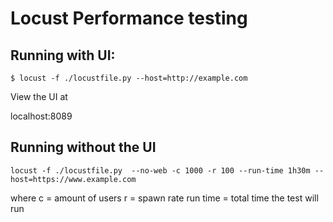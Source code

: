 # Locust Performance testing

## Running with UI:

` $ locust -f ./locustfile.py --host=http://example.com `

View the UI at 

localhost:8089




## Running without the UI
`locust -f ./locustfile.py  --no-web -c 1000 -r 100 --run-time 1h30m --host=https://www.example.com`

where c = amount of users
r = spawn rate
run time = total time the test will run
